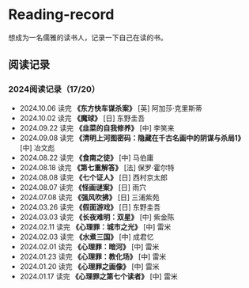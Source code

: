 # Reading-record
想成为一名儒雅的读书人，记录一下自己在读的书。

## 阅读记录
###  2024阅读记录（17/20）
-  2024.10.06 读完 **《东方快车谋杀案》** [英] 阿加莎·克里斯蒂
-  2024.10.02 读完 **《魔球》** [日] 东野圭吾
-  2024.09.22 读完 **《韭菜的自我修养》** [中] 李笑来
-  2024.09.08 读完 **《清明上河图密码：隐藏在千古名画中的阴谋与杀局1》** [中] 冶文彪
-  2024.08.22 读完 **《食南之徒》** [中] 马伯庸
-  2024.08.18 读完 **《第七重解答》** [法] 保罗·霍尔特
-  2024.08.08 读完 **《七个证人》** [日] 西村京太郎
-  2024.08.07 读完 **《怪画谜案》** [日] 雨穴
-  2024.07.08 读完 **《强风吹拂》** [日] 三浦紫苑
-  2024.03.26 读完 **《假面游戏》** [日] 东野圭吾
-  2024.03.03 读完 **《长夜难明：双星》** [中] 紫金陈
-  2024.02.11 读完 **《心理罪：城市之光》** [中] 雷米
-  2024.02.03 读完 **《水煮三国》** [中] 成君忆
-  2024.02.01 读完 **《心理罪：暗河》** [中] 雷米
-  2024.01.23 读完 **《心理罪：教化场》** [中] 雷米
-  2024.01.20 读完 **《心理罪之画像》** [中] 雷米
-  2024.01.17 读完 **《心理罪之第七个读者》** [中] 雷米